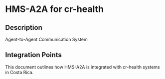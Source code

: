 # HMS-A2A for cr-health

## Description

Agent-to-Agent Communication System

## Integration Points

This document outlines how HMS-A2A is integrated with cr-health systems in Costa Rica.
